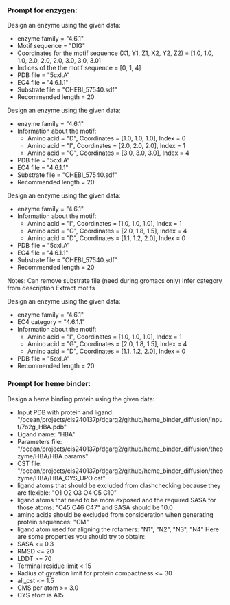 ### Prompt for enzygen:

Design an enzyme using the given data: 
- enzyme family = "4.6.1" 
- Motif sequence = "DIG"
- Coordinates for the motif sequence (X1, Y1, Z1, X2, Y2, Z2) = [1.0, 1.0, 1.0, 2.0, 2.0, 2.0, 3.0, 3.0, 3.0] 
- Indices of the the motif sequence = [0, 1, 4] 
- PDB file = "5cxl.A" 
- EC4 file = "4.6.1.1" 
- Substrate file = "CHEBI_57540.sdf" 
- Recommended length = 20 

<!-- ----------------------------------------
Design an enzyme using the given data: - enzyme family = \"4.6.1\" - Motif sequence = \"DIG\" - Coordinates for the motif sequence (X1, Y1, Z1, X2, Y2, Z2) = [1.0, 1.0, 1.0, 2.0, 2.0, 2.0, 3.0, 3.0, 3.0] - Indices of the the motif sequence = [0, 1, 4] - PDB file = \"5cxl.A\" - EC4 file = \"4.6.1.1\" - Substrate file = \"CHEBI_57540.sdf\" - Recommended length = 20
---------------------------------------- -->

Design an enzyme using the given data: 
- enzyme family = "4.6.1" 
- Information about the motif:
    - Amino acid = "D", Coordinates = [1.0, 1.0, 1.0], Index = 0
    - Amino acid = "I", Coordinates = [2.0, 2.0, 2.0], Index = 1
    - Amino acid = "G", Coordinates = [3.0, 3.0, 3.0], Index = 4
- PDB file = "5cxl.A" 
- EC4 file = "4.6.1.1" 
- Substrate file = "CHEBI_57540.sdf" 
- Recommended length = 20 

<!-- ----------------------------------------
Design an enzyme using the given data:\\n- enzyme family = \"4.6.1\" - Information about the motif:\\n    - Amino acid = \"D\", Coordinates = [1.0, 1.0, 1.0], Index = 0\\n    - Amino acid = \"I\", Coordinates = [2.0, 2.0, 2.0], Index = 1\\n    - Amino acid = \"G\", Coordinates = [3.0, 3.0, 3.0], Index = 4\\n- PDB file = \"5cxl.A\"\\n- EC4 file = \"4.6.1.1\"\\n- Substrate file = \"CHEBI_57540.sdf\"\\n- Recommended length = 20
---------------------------------------- -->

Design an enzyme using the given data: 
- enzyme family = "4.6.1" 
- Information about the motif:
    - Amino acid = "I", Coordinates = [1.0, 1.0, 1.0], Index = 1
    - Amino acid = "G", Coordinates = [2.0, 1.8, 1.5], Index = 4
    - Amino acid = "D", Coordinates = [1.1, 1.2, 2.0], Index = 0
- PDB file = "5cxl.A" 
- EC4 file = "4.6.1.1" 
- Substrate file = "CHEBI_57540.sdf"
- Recommended length = 20 

Notes:
Can remove substrate file (need during gromacs only)
Infer category from description
Extract motifs

<!-- ----------------------------------------
Design an enzyme using the given data:\\n- enzyme family = \"4.6.1\" - Information about the motif:\\n    - Amino acid = \"I\", Coordinates = [1.0, 1.0, 1.0], Index = 1\\n    - Amino acid = \"G\", Coordinates = [2.0, 1.8, 1.5], Index = 4\\n    - Amino acid = \"D\", Coordinates = [1.1, 1.2, 2.0], Index = 0\\n- PDB file = \"5cxl.A\"\\n- EC4 file = \"4.6.1.1\"\\n- Substrate file = \"CHEBI_57540.sdf\"\\n- Recommended length = 20
---------------------------------------- -->

Design an enzyme using the given data: 
- enzyme family = "4.6.1" 
- EC4 category = "4.6.1.1" 
- Information about the motif:
    - Amino acid = "I", Coordinates = [1.0, 1.0, 1.0], Index = 1
    - Amino acid = "G", Coordinates = [2.0, 1.8, 1.5], Index = 4
    - Amino acid = "D", Coordinates = [1.1, 1.2, 2.0], Index = 0
- PDB file = "5cxl.A" 
- Recommended length = 20 

<!-- ----------------------------------------
Design an enzyme using the given data:\\n- enzyme family = \"4.6.1\"\\n- EC4 category = \"4.6.1.1\"\\n- Information about the motif:\\n    - Amino acid = \"I\", Coordinates = [1.0, 1.0, 1.0], Index = 1\\n    - Amino acid = \"G\", Coordinates = [2.0, 1.8, 1.5], Index = 4\\n    - Amino acid = \"D\", Coordinates = [1.1, 1.2, 2.0], Index = 0\\n- PDB file = \"5cxl.A\"\\n- Recommended length = 20
---------------------------------------- -->

### Prompt for heme binder:

Design a heme binding protein using the given data: 
- Input PDB with protein and ligand: "/ocean/projects/cis240137p/dgarg2/github/heme_binder_diffusion/input/7o2g_HBA.pdb"
- Ligand name: "HBA"
- Parameters file: "/ocean/projects/cis240137p/dgarg2/github/heme_binder_diffusion/theozyme/HBA/HBA.params"
- CST file: "/ocean/projects/cis240137p/dgarg2/github/heme_binder_diffusion/theozyme/HBA/HBA_CYS_UPO.cst"
- ligand atoms that should be excluded from clashchecking because they are flexible: "O1 O2 O3 O4 C5 C10"
- ligand atoms that need to be more exposed and the required SASA for those atoms: "C45 C46 C47" and SASA should be 10.0
- amino acids should be excluded from consideration when generating protein sequences: "CM"
- ligand atom used for aligning the rotamers: "N1", "N2", "N3", "N4"
Here are some properties you should try to obtain:
- SASA <= 0.3
- RMSD <= 20
- LDDT >= 70
- Terminal residue limit < 15
- Radius of gyration limit for protein compactness <= 30
- all_cst <= 1.5
- CMS per atom >= 3.0
- CYS atom is A15

<!-- ----------------------------------------
Design a heme binding protein using the given data: \\n- Input PDB with protein and ligand: "/ocean/projects/cis240137p/dgarg2/github/heme_binder_diffusion/input/7o2g_HBA.pdb"\\n- Ligand name: "HBA"\\n- Parameters file: "/ocean/projects/cis240137p/dgarg2/github/heme_binder_diffusion/theozyme/HBA/HBA.params"\\n- CST file: "/ocean/projects/cis240137p/dgarg2/github/heme_binder_diffusion/theozyme/HBA/HBA_CYS_UPO.cst"\\n- ligand atoms that should be excluded from clashchecking because they are flexible: "O1 O2 O3 O4 C5 C10"\\n- ligand atoms that need to be more exposed and the required SASA for those atoms: "C45 C46 C47" and SASA should be 10.0\\n- amino acids should be excluded from consideration when generating protein sequences: "CM"\\n- ligand atom used for aligning the rotamers: "N1", "N2", "N3", "N4"\\nHere are some properties you should try to obtain:\\n- SASA <= 0.3\\n- RMSD <= 20\\n- LDDT >= 70\\n- Terminal residue limit < 15\\n- Radius of gyration limit for protein compactness <= 30\\n- all_cst <= 1.5\\n- CMS per atom >= 3.0\\n- CYS atom is A15
---------------------------------------- -->
